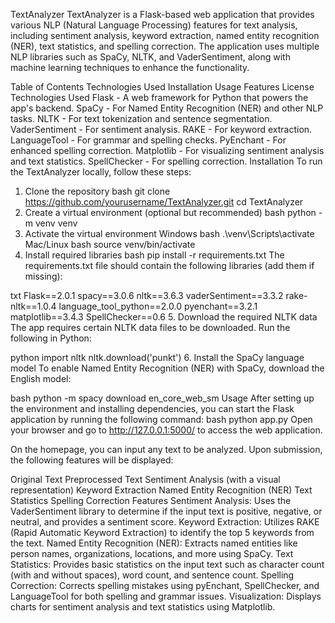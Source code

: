 TextAnalyzer
TextAnalyzer is a Flask-based web application that provides various NLP (Natural Language Processing) features for text analysis, including sentiment analysis, keyword extraction, named entity recognition (NER), text statistics, and spelling correction. The application uses multiple NLP libraries such as SpaCy, NLTK, and VaderSentiment, along with machine learning techniques to enhance the functionality.

Table of Contents
Technologies Used
Installation
Usage
Features
License
Technologies Used
Flask - A web framework for Python that powers the app's backend.
SpaCy - For Named Entity Recognition (NER) and other NLP tasks.
NLTK - For text tokenization and sentence segmentation.
VaderSentiment - For sentiment analysis.
RAKE - For keyword extraction.
LanguageTool - For grammar and spelling checks.
PyEnchant - For enhanced spelling correction.
Matplotlib - For visualizing sentiment analysis and text statistics.
SpellChecker - For spelling correction.
Installation
To run the TextAnalyzer locally, follow these steps:

1. Clone the repository
bash
git clone https://github.com/yourusername/TextAnalyzer.git
cd TextAnalyzer
2. Create a virtual environment (optional but recommended)
bash
python -m venv venv
3. Activate the virtual environment
Windows
bash
.\venv\Scripts\activate
Mac/Linux
bash
source venv/bin/activate
4. Install required libraries
bash
pip install -r requirements.txt
The requirements.txt file should contain the following libraries (add them if missing):

txt
Flask==2.0.1
spacy==3.0.6
nltk==3.6.3
vaderSentiment==3.3.2
rake-nltk==1.0.4
language_tool_python==2.0.0
pyenchant==3.2.1
matplotlib==3.4.3
SpellChecker==0.6
5. Download the required NLTK data
The app requires certain NLTK data files to be downloaded. Run the following in Python:

python
import nltk
nltk.download('punkt')
6. Install the SpaCy language model
To enable Named Entity Recognition (NER) with SpaCy, download the English model:

bash
python -m spacy download en_core_web_sm
Usage
After setting up the environment and installing dependencies, you can start the Flask application by running the following command:
bash
python app.py
Open your browser and go to http://127.0.0.1:5000/ to access the web application.

On the homepage, you can input any text to be analyzed. Upon submission, the following features will be displayed:

Original Text
Preprocessed Text
Sentiment Analysis (with a visual representation)
Keyword Extraction
Named Entity Recognition (NER)
Text Statistics
Spelling Correction
Features
Sentiment Analysis: Uses the VaderSentiment library to determine if the input text is positive, negative, or neutral, and provides a sentiment score.
Keyword Extraction: Utilizes RAKE (Rapid Automatic Keyword Extraction) to identify the top 5 keywords from the text.
Named Entity Recognition (NER): Extracts named entities like person names, organizations, locations, and more using SpaCy.
Text Statistics: Provides basic statistics on the input text such as character count (with and without spaces), word count, and sentence count.
Spelling Correction: Corrects spelling mistakes using pyEnchant, SpellChecker, and LanguageTool for both spelling and grammar issues.
Visualization: Displays charts for sentiment analysis and text statistics using Matplotlib.
